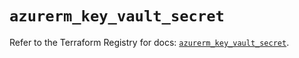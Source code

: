 # `azurerm_key_vault_secret`

Refer to the Terraform Registry for docs: [`azurerm_key_vault_secret`](https://registry.terraform.io/providers/hashicorp/azurerm/4.48.0/docs/resources/key_vault_secret).
